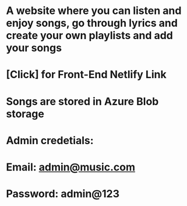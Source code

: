# A website where you can listen and enjoy songs, go through lyrics and create your own playlists and add your songs

# [Click]  for Front-End Netlify Link

#

# Songs are stored in Azure Blob storage

# Admin credetials: 
# Email: admin@music.com   
# Password: admin@123
